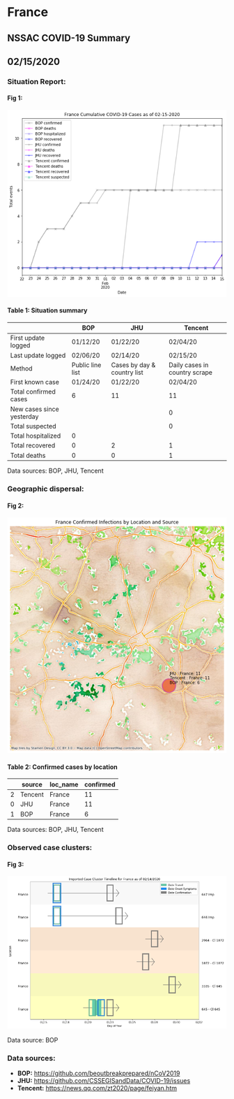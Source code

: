 # France
## NSSAC COVID-19 Summary
## 02/15/2020



 ### Situation Report:
#### Fig 1:
![France cases](../merged_histories/France_merged_histories.png)

#### Table 1: Situation summary
|                           | BOP              | JHU                         | Tencent                       |
|---------------------------|------------------|-----------------------------|-------------------------------|
| First update logged       | 01/12/20         | 01/22/20                    | 02/04/20                      |
| Last update logged        | 02/06/20         | 02/14/20                    | 02/15/20                      |
| Method                    | Public line list | Cases by day & country list | Daily cases in country scrape |
| First known case          | 01/24/20         | 01/22/20                    | 02/04/20                      |
| Total confirmed cases     | 6                | 11                          | 11                            |
| New cases since yesterday |                  |                             | 0                             |
| Total suspected           |                  |                             | 0                             |
| Total hospitalized        | 0                |                             |                               |
| Total recovered           | 0                | 2                           | 1                             |
| Total deaths              | 0                | 0                           | 1                             |
Data sources: BOP, JHU, Tencent


### Geographic dispersal:
#### Fig 2:
![France mapped](../case_locs/France_case_locs.png)

#### Table 2: Confirmed cases by location
|    | source   | loc_name   |   confirmed |
|----|----------|------------|-------------|
|  2 | Tencent  | France     |          11 |
|  0 | JHU      | France     |          11 |
|  1 | BOP      | France     |           6 |

Data sources: BOP, JHU, Tencent


### Observed case clusters:
#### Fig 3:
![France cases](../cluster_analysis/France_imported_cases.png)



Data source: BOP


### Data sources:
* **BOP:** https://github.com/beoutbreakprepared/nCoV2019
* **JHU:** https://github.com/CSSEGISandData/COVID-19/issues
* **Tencent:** https://news.qq.com/zt2020/page/feiyan.htm